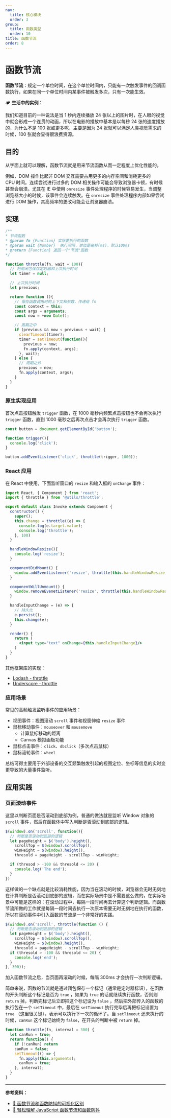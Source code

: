 ```yaml
---
nav:
  title: 核心模块
  order: 3
group:
  title: 函数类型
  order: 10
title: 函数节流
order: 8
---
```


# 函数节流

**函数节流**：规定一个单位时间，在这个单位时间内，只能有一次触发事件的回调函数执行，如果在同一个单位时间内某事件被触发多次，只有一次能生效。

🏕 **生活中的实例：**

我们知道目前的一种说法是当 1 秒内连续播放 24 张以上的图片时，在人眼的视觉中就会形成一个连贯的动画，所以在电影的播放中基本是以每秒 24 张的速度播放的，为什么不是 100 张或更多呢，主要是因为 24 张就可以满足人类视觉需求的时候，100 张就会显得很浪费资源。

## 目的

从字面上就可以理解，函数节流就是用来节流函数从而一定程度上优化性能的。

例如，DOM 操作比起非 DOM 交互需要占用更多的内存空间和消耗更多的 CPU 时间。连续尝试进行过多的 DOM 相关操作可能会导致浏览器卡顿，有时候甚至会崩溃。尤其在 IE 中使用 `onresize` 事件处理程序的时候容易发生，当调整浏览器大小的时候，该事件会连续触发。在 `onresize` 事件处理程序内部如果尝试进行 DOM 操作，其高频率的更改可能会让浏览器崩溃。

## 实现

```js
/**
* 节流函数
* @param fn {Function} 实际要执行的函数
* @param wait {Number} 	执行间隔，单位是毫秒(ms)，默认100ms
* @return {Function} 返回一个"节流"函数
*/

function throttle(fn, wait = 100){
  // 利用闭包保存定时器和上次执行时间
  let timer = null;

  // 上次执行时间
  let previous;

  return function (){
    // 保存函数调用时的上下文和参数，传递给 fn
    const context = this;
    const args = arguments;
    const now = +new Date();

    // 周期之中
    if (previous && now < previous + wait) {
      clearTimeout(timer);
      timer = setTimeout(function(){
        previous = now;
        fn.apply(context, args);
      }, wait);
    } else {
      // 周期之外
      previous = now;
      fn.apply(context, args);
    }
  }
}
```

### 原生实现应用

首次点击按钮触发 `trigger` 函数，在 1000 毫秒内频繁点击按钮也不会再次执行 `trigger` 函数，直到 1000 毫秒之后再次点击才会再次执行 `trigger` 函数。

```js
const button = document.getElementById('button');

function trigger(){
  console.log('click');
}

button.addEventListener('click', throttle(trigger, 1000));
```

### React 应用

在 React 中使用，下面监听窗口的 `resize` 和输入框的 `onChange` 事件：

```jsx | pure
import React, { Component } from 'react';
import { throttle } from '@utils/throttle';

export default class Invoke extends Component {
  constructor() {
    super();
    this.change = throttle((e) => {
      console.log(e.target.value);
      console.log('throttle');
    }, 100)
  }

  handleWindowResize(){
    console.log('resize');
  }

  componentDidMount() {
    window.addEventListener('resize', throttle(this.handleWindowResize, 100));
  }

  componentWillUnmount() {
    window.removeEvenetListener('resize', throttle(this.handleWindowResize), 100);
  }

  handleInputChange = (e) => {
    // 持久化
    e.persist();
    this.change(e);
  }

  render() {
    return (
      <input type="text" onChange={this.handleInputChange}/>
    )
  }
}
```

其他框架库的实现：

- [Lodash - throttle](https://github.com/lodash/lodash/blob/master/throttle.js)
- [Underscore - throttle](https://underscorejs.org/#throttle)

### 应用场景

常见的高频触发监听事件的应用场景：

- 视图事件：视图滚动 `scroll` 事件和视窗伸缩 `resize` 事件
- 鼠标移动事件：`mouseover` 和 `mousemove`
  - 计算鼠标移动的距离
  - Canvas 模拟画板功能
- 鼠标点击事件：`click`、`dbclick`（多次点击鼠标）
- 鼠标滚轮事件：`wheel`

总结可得主要用于外部设备的交互频繁触发引起的视图定位、坐标等信息的实时变更导致的大量事件监听。

## 应用实践

### 页面滚动事件

这里以判断页面是否滚动到底部为例，普通的做法就是监听 Window 对象的 `scroll` 事件，然后在函数体中写入判断是否滚动到底部的逻辑。

```js
$(window).on('scroll', function(){
  // 判断是否滚动到底部的逻辑
  let pageHeight = $('body').height(),
    scrollTop = $(window).scrollTop(),
    winHeight = $(window).height(),
    thresold = pageHeight - scrollTop - winHeight;

  if (thresod > -100 && thresold <= 20) {
    console.log('The end');
  }
})
```

这样做的一个缺点就是比较消耗性能，因为当在滚动的时候，浏览器会无时无刻地在计算判断是否滚动到底部的逻辑，而在实际场景中是不需要这么做的，在实际场景中可能是这样的：在滚动过程中，每隔一段时间再去计算这个判断逻辑。而函数节流所做的工作就是每隔一段时间去执行一次原本需要无时无刻地在执行的函数，所以在滚动事件中引入函数的节流是一个非常好的实践。

```js
$(window).on('scroll', throttle(function () {
  // 判断是否滚动到底部的逻辑
  let pageHeight = $('body').height(),
    scrollTop = $(window).scrollTop(),
    winHeight = $(window).height(),
    thresold = pageHeight - scrollTop - winHeight;
  if (thresold > -100 && thresold <= 20) {
    console.log('end');
  }
}, 300));
```

加入函数节流之后，当页面再滚动的时候，每隔 300ms 才会执行一次判断逻辑。

简单来说，函数的节流就是通过闭包保存一个标记（通常是定时器标识），在函数的开头判断这个标记是否为 `true` ，如果为 `true` 的话就继续执行函数，否则则 `return` 掉，判断完标记后立即把这个标记设为 `false` ，然后把外部传入的函数的执行包在一个 `setTimeout` 中，最后在 `setTimeout` 执行完毕后再把标记设置为 `true` （这里很关键），表示可以执行下一次的循环了。当 `setTimeout` 还未执行的时候，`canRun` 这个标记始终为 `false`，在开头的判断中被 `return` 掉。

```js
function throttle(fn, interval = 300) {
  let canRun = true;
  return function() {
    if (!canRun) return
    canRun = false;
    setTimeout(() => {
      fn.apply(this.arguments);
      canRun = true;
    }, interval);
  }
}
```

---

**参考资料：**

- [📝 函数节流和函数防抖的可视化区别](http://demo.nimius.net/debounce_throttle/)
- [📝 轻松理解 JavaScript 函数节流和函数防抖](https://juejin.im/post/5a35ed25f265da431d3cc1b1)

